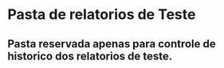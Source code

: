 # Pasta de relatorios de Teste

## Pasta reservada apenas para controle de historico dos relatorios de teste.
